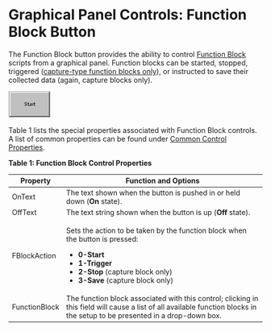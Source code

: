# Graphical Panel Controls: Function Block Button

The Function Block button provides the ability to control [Function Block](../../../main-menu-scripting-and-automation/function-blocks/) scripts from a graphical panel. Function blocks can be started, stopped, triggered ([capture-type function blocks only](../../../../vehicle-spy-tutorials/tutorial-sort-messages-by-ecu/part-3-setup-capture-type-function-blocks.md)), or instructed to save their collected data (again, capture blocks only).

![Figure 1: An example Function Block control.](../../../../.gitbook/assets/gpctrlFBButton.gif)

Table 1 lists the special properties associated with Function Block controls. A list of common properties can be found under [Common Control Properties](graphical-panel-controls-common-control-properties.md).

**Table 1: Function Block Control Properties**

| Property      | Function and Options                                                                                                                                                                                                                                                        |
| ------------- | --------------------------------------------------------------------------------------------------------------------------------------------------------------------------------------------------------------------------------------------------------------------------- |
| OnText        | The text shown when the button is pushed in or held down (**On** state).                                                                                                                                                                                                    |
| OffText       | The text string shown when the button is up (**Off** state).                                                                                                                                                                                                                |
| FBlockAction  | <p>Sets the action to be taken by the function block when the button is pressed:</p><ul><li><strong>0-Start</strong></li><li><strong>1-Trigger</strong></li><li><strong>2-Stop</strong> (capture block only)</li><li><strong>3-Save</strong> (capture block only)</li></ul> |
| FunctionBlock | The function block associated with this control; clicking in this field will cause a list of all available function blocks in the setup to be presented in a drop-down box.                                                                                                 |
